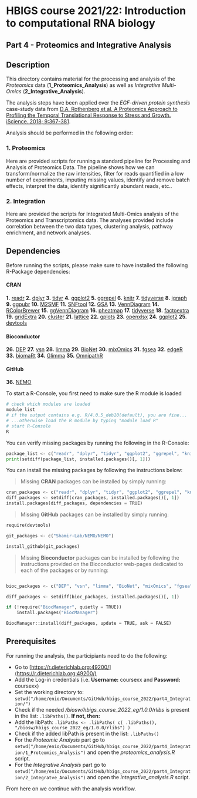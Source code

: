 # HBIGS course 2021/22: Introduction to computational RNA biology
## Part 4 - Proteomics and Integrative Analysis

## Description

This directory contains material for the processing and analysis of the *Proteomics* data (**1_Proteomics_Analysis**) as well as *Integrative Multi-Omics* (**2_Integrative_Analysis**).

The analysis steps have been applied over the _EGF-driven protein synthesis_ case-study data from [D.A. Rothenberg et al. A Proteomics Approach to Profiling the Temporal Translational Response to Stress and Growth. iScience. 2018; 9:367-381](https://www.sciencedirect.com/science/article/pii/S2589004218301949?via%3Dihub).

Analysis should be performed in the following order:

### 1.  Proteomics
Here are provided scripts for running a standard pipeline for Processing and Analysis of Proteomics Data. The pipeline shows how we can transform/normalize the raw intensities, filter for reads quantified in a low number of experiments, imputing missing values, identify and remove batch effects, interpret the data, identify significantly abundant reads, etc..

### 2.  Integration
Here are provided the scripts for Integrated Multi-Omics analysis of the Proteomics and Transcriptomics data. The analyses provided include correlation between the two data types, clustering analysis, pathway enrichment, and network analyses.

## Dependencies

Before running the scripts, please make sure to have installed the following R-Package dependencies:

#### CRAN
**1.**  [readr](https://cran.r-project.org/web/packages/readr/index.html)
**2.**  [dplyr](https://cran.r-project.org/web/packages/dplyr/index.html)
**3.**  [tidyr](https://cran.r-project.org/web/packages/tidyr/index.html)
**4.**  [ggplot2](https://cran.r-project.org/web/packages/ggplot2/index.html)
**5.**  [ggrepel](https://cran.r-project.org/web/packages/ggrepel/vignettes/ggrepel.html#installation)
**6.**  [knitr](https://www.r-project.org/nosvn/pandoc/knitr.html)
**7.**  [tidyverse](https://cran.r-project.org/web/packages/tidyverse/index.html)
**8.**  [igraph](https://cran.r-project.org/web/packages/igraph/index.html)
**9.**  [ggpubr](https://cran.r-project.org/web/packages/ggpubr/index.html)
**10.** [M2SMF](https://cran.r-project.org/web/packages/M2SMF/index.html)
**11.** [SNFtool](https://cran.r-project.org/web/packages/SNFtool/index.html)
**12.** [GSA](https://cran.r-project.org/web/packages/GSA/index.html)
**13.** [VennDiagram](https://cran.r-project.org/web/packages/VennDiagram/index.html)
**14.** [RColorBrewer](https://rdrr.io/cran/RColorBrewer/)
**15.** [ggVennDiagram](https://cran.r-project.org/web/packages/ggVennDiagram/index.html#:~:text=ggVennDiagram%3A%20A%20'ggplot2'%20Implement,geometry%20dataset%20and%20'ggplot2'.)
**16.** [pheatmap](https://cran.r-project.org/web/packages/pheatmap/index.html)
**17.** [tidyverse](https://cran.r-project.org/web/packages/tidyverse/index.html)
**18.** [factoextra](https://cran.r-project.org/web/packages/factoextra/index.html)
**19.** [gridExtra](https://cran.r-project.org/web/packages/gridExtra/index.html)
**20.** [cluster](https://cran.r-project.org/web/packages/cluster/index.html)
**21.** [lattice](https://cran.r-project.org/web/packages/lattice/index.html)
**22.** [gplots](https://cran.r-project.org/web/packages/gplots/index.html)
**23.** [openxlsx](https://cran.r-project.org/web/packages/openxlsx/index.html)
**24.** [ggplot2](https://cran.r-project.org/web/packages/ggplot2/index.html)
**25.** [devtools](https://cran.r-project.org/web/packages/devtools/index.html)


#### Bioconductor
**26.** [DEP](https://bioconductor.org/packages/release/bioc/html/DEP.html)
**27.** [vsn](https://www.bioconductor.org/packages/release/bioc/html/vsn.html)
**28.** [limma](https://bioconductor.org/packages/release/bioc/html/limma.html)
**29.** [BioNet](https://www.bioconductor.org/packages/release/bioc/html/BioNet.html)
**30.** [mixOmics](https://bioconductor.org/packages/release/bioc/html/mixOmics.html)
**31.** [fgsea](http://bioconductor.org/packages/release/bioc/html/fgsea.html)
**32.** [edgeR](https://bioconductor.org/packages/release/bioc/html/edgeR.html)
**33.** [biomaRt](https://bioconductor.org/packages/release/bioc/html/biomaRt.html)
**34.** [Glimma](https://bioconductor.org/packages/release/bioc/html/Glimma.html)
**35.** [OmnipathR](https://bioconductor.org/packages/release/bioc/html/OmnipathR.html)


#### GitHub
**36.** [NEMO](https://github.com/Shamir-Lab/NEMO)


To start a R-Console, you first need to make sure the R module is loaded

```bash
# check which modules are loaded
module list
# if the output contains e.g. R/4.0.5_deb10(default), you are fine...
# ...otherwise load the R module by typing "module load R"
# start R-Console
R
```

You can verify missing packages by running the following in the R-Console:

```python
package_list <- c("readr", "dplyr", "tidyr", "ggplot2", "ggrepel", "knitr", "tidyverse", "igraph", "ggpubr", "M2SMF", "SNFtool", "GSA", "VennDiagram", "RColorBrewer", "ggVennDiagram", "pheatmap", "tidyverse", "factoextra", "gridExtra", "cluster", "DEP", "vsn", "limma", "BioNet", "OmnipathR", "mixOmics", "fgsea", "NEMO")
print(setdiff(package_list, installed.packages()[, 1]))
```

You can install the missing packages by following the instructions below:

> Missing **CRAN** packages can be installed by simply running:

```python
cran_packages <- c("readr", "dplyr", "tidyr", "ggplot2", "ggrepel", "knitr", "tidyverse", "igraph", "ggpubr", "M2SMF", "SNFtool", "GSA", "VennDiagram", "RColorBrewer", "ggVennDiagram", "pheatmap", "tidyverse", "factoextra", "gridExtra", "cluster", "lattice", "gplots", "openxlsx", "ggplot2", "devtools")
diff_packages <- setdiff(cran_packages, installed.packages()[, 1])
install.packages(diff_packages, dependencies = TRUE)
```

> Missing **GitHub** packages can be installed by simply running:

```python
require(devtools)

git_packages <- c("Shamir-Lab/NEMO/NEMO")

install_github(git_packages)

```

> Missing **Bioconductor** packages can be installed by following the instructions provided on the Bioconductor web-pages dedicated to each of the packages or by running:

```python

bioc_packages <- c("DEP", "vsn", "limma", "BioNet", "mixOmics", "fgsea", "edgeR", "biomaRt", "Glimma", "OmnipathR")

diff_packages <- setdiff(bioc_packages, installed.packages()[, 1])

if (!require("BiocManager", quietly = TRUE))
    install.packages("BiocManager")

BiocManager::install(diff_packages, update = TRUE, ask = FALSE)

```

## Prerequisites
For running the analysis, the participiants need to do the following:

* Go to [https://r.dieterichlab.org:49200/](https://r.dieterichlab.org:49200/)
* Add the Log-in credentials (i.e. **Username:** coursexx and **Password:** coursexx)
* Set the working directory to: ```setwd("/home/enio/Documents/GitHub/hbigs_course_2022/part4_Integration/")```
* Check if the needed _/biosw/hbigs_course_2022_eg/1.0.0/rlibs_ is present in the list: ```.libPaths()```. **If not, then:**
* Add the libPath: ```.libPaths <- .libPaths( c( .libPaths(), "/biosw/hbigs_course_2022_eg/1.0.0/rlibs") )```
* Check if the added libPath is present in the list: ```.libPaths()```
* For the *Proteomic Analysis* part go to ```setwd("/home/enio/Documents/GitHub/hbigs_course_2022/part4_Integration/1_Proteomics_Analysis")``` and open the *proteomics_analysis.R* script.
* For the *Integrative Analysis* part go to ```setwd("/home/enio/Documents/GitHub/hbigs_course_2022/part4_Integration/2_Integratve_Analysis")``` and open the *integrative_analysis.R* script.

From here on we continue with the analysis workflow.
